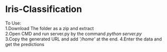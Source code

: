 # Iris-Classification
To Use:<br>
1.Download The folder as a zip and extract<br>
2.Open CMD and run server.py by the command <i>python server.py</i><br>
3.Copy the generated URL and add <i>'/home'</i> at the end.
4.Enter the data and get the predictions

